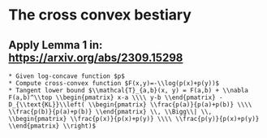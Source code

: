 # The cross convex bestiary

## Apply Lemma 1 in: https://arxiv.org/abs/2309.15298
    * Given log-concave function $p$ 
    * Compute cross-convex function $F(x,y)=-\\log(p(x)+p(y))$ 
    * Tangent lower bound $\\mathcal{T}_{a,b}(x, y) = F(a,b) + \\nabla F(a,b)^\\top \\begin{pmatrix} x-a \\\\ y-b \\end{pmatrix} - D_{\\text{KL}}\\left( \\begin{pmatrix} \\frac{p(a)}{p(a)+p(b)} \\\\ \\frac{p(b)}{p(a)+p(b)} \\end{pmatrix} \\, \\Bigg\\| \\, \\begin{pmatrix} \\frac{p(x)}{p(x)+p(y)} \\\\ \\frac{p(y)}{p(x)+p(y)} \\end{pmatrix} \\right)$
